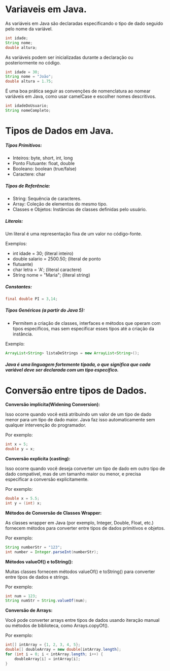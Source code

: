 # Variaveis em Java.

As variáveis em Java são declaradas especificando o tipo de dado seguido pelo nome da variável.

```Java
int idade;
String nome;
double altura;
```

As variáveis podem ser inicializadas durante a declaração ou posteriormente no código.

```Java
int idade = 30;
String nome = "João";
double altura = 1.75;
```

É uma boa prática seguir as convenções de nomenclatura ao nomear variáveis em Java, como usar camelCase e escolher nomes descritivos.

```Java
int idadeDoUsuario;
String nomeCompleto;
```

# Tipos de Dados em Java.

##### Tipos Primitivos:

- Inteiros: byte, short, int, long
- Ponto Flutuante: float, double
- Booleano: boolean (true/false)
- Caractere: char

##### Tipos de Referência:

- String: Sequência de caracteres.
- Array: Coleção de elementos do mesmo tipo.
- Classes e Objetos: Instâncias de classes definidas pelo usuário.

##### Literais:

Um literal é uma representação fixa de um valor no código-fonte.

Exemplos:

- int idade = 30; (literal inteiro)
- double salario = 2500.50; (literal de ponto
- flutuante)
- char letra = 'A'; (literal caractere)
- String nome = "Maria"; (literal string)

##### Constantes:

```Java
final double PI = 3,14;
```

##### Tipos Genéricos (a partir do Java 5):

- Permitem a criação de classes, interfaces e métodos que operam com tipos específicos, mas sem especificar esses tipos até a criação da instância.

Exemplo:

```Java
ArrayList<String> listaDeStrings = new ArrayList<String>();
```

##### Java é uma linguagem fortemente tipada, o que significa que cada variável deve ser declarada com um tipo específico.

# Conversão entre tipos de Dados.

**Conversão implícita(Widening Conversion):**

Isso ocorre quando você está atribuindo um valor de um tipo de dado menor para um tipo de dado maior. Java faz isso automaticamente sem qualquer intervenção do programador.

Por exemplo:

```Java
int x = 5;
double y = x;
```

**Conversão explícita (casting):**

Isso ocorre quando você deseja converter um tipo de dado em outro tipo de dado compatível, mas de um tamanho maior ou menor, e precisa especificar a conversão explicitamente.

Por exemplo:

```Java
double x = 5.5;
int y = (int) x;
```

**Métodos de Conversão de Classes Wrapper:**

As classes wrapper em Java (por exemplo, Integer, Double, Float, etc.) fornecem métodos para converter entre tipos de dados primitivos e objetos.

Por exemplo:

```Java
String numberStr = "123";
int number = Integer.parseInt(numberStr);
```

**Métodos valueOf() e toString():**

Muitas classes fornecem métodos valueOf() e toString() para converter entre tipos de dados e strings.

Por exemplo:

```Java
int num = 123;
String numStr = String.valueOf(num);
```

**Conversão de Arrays:**

Você pode converter arrays entre tipos de dados usando iteração manual ou métodos de biblioteca, como Arrays.copyOf().

Por exemplo:

```Java
int[] intArray = {1, 2, 3, 4, 5};
double[] doubleArray = new double[intArray.length];
for (int i = 0; i < intArray.length; i++) {
    doubleArray[i] = intArray[i];
}
```

